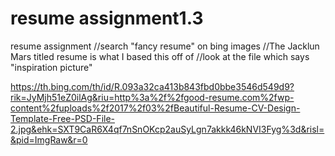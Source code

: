 # resume assignment1.3
 resume assignment
//search "fancy resume" on bing images
//The Jacklun Mars titled resume is what I based this off of
//look at the file which says "inspiration picture"

https://th.bing.com/th/id/R.093a32ca413b843fbd0bbe3546d549d9?rik=JyMjh51eZ0ilAg&riu=http%3a%2f%2fgood-resume.com%2fwp-content%2fuploads%2f2017%2f03%2fBeautiful-Resume-CV-Design-Template-Free-PSD-File-2.jpg&ehk=SXT9CaR6X4qf7nSnOKcp2auSyLgn7akkk46kNVI3Fyg%3d&risl=&pid=ImgRaw&r=0

